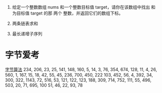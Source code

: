 1. 给定一个整数数组 nums 和一个整数目标值 target，请你在该数组中找出 和为目标值 target  的那 两个 整数，并返回它们的数组下标。

2. 两条链表求和

300. 最长递增子序列


# 字节爱考
[字节算法](https://juejin.cn/post/6947842412102287373?searchId=20240816152014282A3B7EFE8CEA906E44)
234, 206, 23, 25, 141, 148, 160, 5, 14, 3, 76, 354, 674, 128, 11, 4, 26, 560, 1, 167, 15, 18, 42, 55, 45, 236, 700, 450, 222
103, 452, 56, 4, 392, 34, 300, 322, 1143, 72, 516, 53, 121, 122, 123, 188, 309, 714, 752, 111, 55, 496, 503, 20, 71, 695, 100
51, 46, 22, 93, 78
